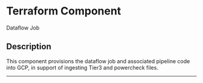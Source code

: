 # Terraform Component

Dataflow Job

## Description

This component provisions the dataflow job and associated pipeline code into GCP, in support of ingesting Tier3 and powercheck files.

---
<!-- BEGINNING OF PRE-COMMIT-TERRAFORM DOCS HOOK -->

<!-- END OF PRE-COMMIT-TERRAFORM DOCS HOOK -->
